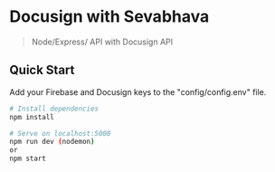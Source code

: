 # Docusign with Sevabhava

> Node/Express/ API with Docusign API 

## Quick Start

Add your Firebase and Docusign keys to the "config/config.env" file.

```bash
# Install dependencies
npm install

# Serve on localhost:5000
npm run dev (nodemon)
or
npm start


```
